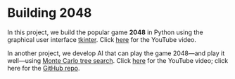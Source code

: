 # Building 2048

In this project, we build the popular game **2048** in Python using the graphical user interface [tkinter](https://docs.python.org/3/library/tkinter.html). Click [here](https://www.youtube.com/watch?v=b4XP2IcI-Bg) for the YouTube video.

In another project, we develop AI that can play the game 2048—and play it well—using [Monte Carlo tree search](https://en.wikipedia.org/wiki/Monte_Carlo_tree_search). Click [here](https://www.youtube.com/watch?v=FE_oAQ5FzMk) for the YouTube video; click here for the [GitHub repo](https://github.com/kiteco/python-youtube-code/tree/master/AI-plays-2048).